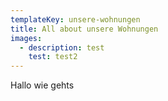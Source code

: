 ```yaml
---
templateKey: unsere-wohnungen
title: All about unsere Wohnungen
images: 
  - description: test
    test: test2
---
```

Hallo wie gehts

